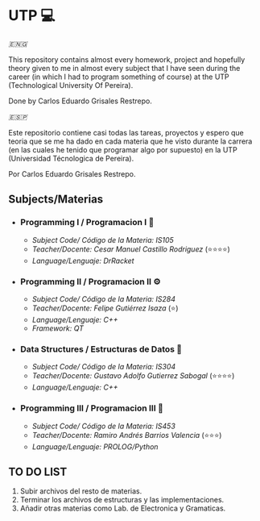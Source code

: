 # **UTP 💻**

*🇪🇳🇬*

This repository contains almost every homework, project and hopefully theory given to me in almost every subject that I have seen during the career (in which I had to program something of course) at the UTP (Technological University Of Pereira).

Done by Carlos Eduardo Grisales Restrepo.

*🇪​​​​​🇸​​​​​🇵​​​​​*

Este repositorio contiene casi todas las tareas, proyectos y espero que teoria que se me ha dado en cada materia que he visto durante la carrera (en las cuales he tenido que programar algo por supuesto) en la UTP (Universidad Técnologica de Pereira).

Por Carlos Eduardo Grisales Restrepo.

## **Subjects/Materias**
- ### **Programming I / Programacion I 🚀**
  - *Subject Code/ Código de la Materia: IS105*
  - *Teacher/Docente: Cesar Manuel Castillo Rodriguez* (⭐⭐⭐⭐)
  - *Language/Lenguaje: DrRacket*
  
- ### **Programming II / Programacion II ⚙️**
  - *Subject Code/ Código de la Materia: IS284*
  - *Teacher/Docente: Felipe Gutiérrez Isaza* (⭐)
  - *Language/Lenguaje: C++*
  - *Framework: QT*
- ### **Data Structures / Estructuras de Datos 🤖**
  - *Subject Code/ Código de la Materia: IS304*
  - *Teacher/Docente: Gustavo Adolfo Gutierrez Sabogal* (⭐⭐⭐⭐)
  - *Language/Lenguaje: C++*
- ### **Programming III / Programacion III 🐍**
  - *Subject Code/ Código de la Materia: IS453*
  - *Teacher/Docente: Ramiro Andrés Barrios Valencia* (⭐⭐⭐)
  - *Language/Lenguaje: PROLOG/Python*


## **TO DO LIST**
1. Subir archivos del resto de materias.
2. Terminar los archivos de estructuras y las implementaciones.
3. Añadir otras materias como Lab. de Electronica y Gramaticas. 
